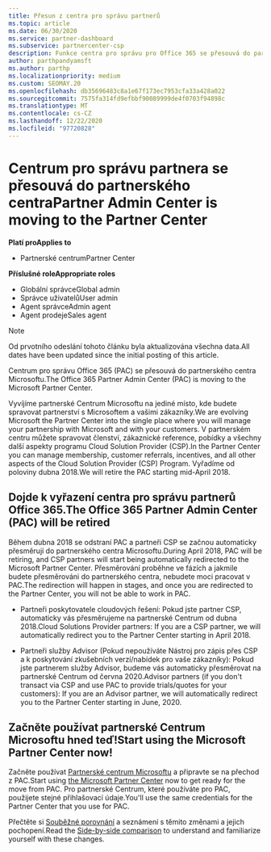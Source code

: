 ```yaml
---
title: Přesun z centra pro správu partnerů
ms.topic: article
ms.date: 06/30/2020
ms.service: partner-dashboard
ms.subservice: partnercenter-csp
description: Funkce centra pro správu pro Office 365 se přesouvá do partnerského centra. Zjistěte, co to znamená a jak se dají dělat věci v partnerském centru.
author: parthpandyamsft
ms.author: parthp
ms.localizationpriority: medium
ms.custom: SEOMAY.20
ms.openlocfilehash: db35696483c8a1e67f173ec7953cfa33a428a022
ms.sourcegitcommit: 7575fa314fd9efbbf90089999de4f0703f94898c
ms.translationtype: MT
ms.contentlocale: cs-CZ
ms.lasthandoff: 12/22/2020
ms.locfileid: "97720828"
---
```

# <a name="partner-admin-center-is-moving-to-the-partner-center"></a><span data-ttu-id="08e2f-104">Centrum pro správu partnera se přesouvá do partnerského centra</span><span class="sxs-lookup"><span data-stu-id="08e2f-104">Partner Admin Center is moving to the Partner Center</span></span>

<span data-ttu-id="08e2f-105">**Platí pro**</span><span class="sxs-lookup"><span data-stu-id="08e2f-105">**Applies to**</span></span>

- <span data-ttu-id="08e2f-106">Partnerské centrum</span><span class="sxs-lookup"><span data-stu-id="08e2f-106">Partner Center</span></span>

<span data-ttu-id="08e2f-107">**Příslušné role**</span><span class="sxs-lookup"><span data-stu-id="08e2f-107">**Appropriate roles**</span></span>
- <span data-ttu-id="08e2f-108">Globální správce</span><span class="sxs-lookup"><span data-stu-id="08e2f-108">Global admin</span></span>
- <span data-ttu-id="08e2f-109">Správce uživatelů</span><span class="sxs-lookup"><span data-stu-id="08e2f-109">User admin</span></span>
- <span data-ttu-id="08e2f-110">Agent správce</span><span class="sxs-lookup"><span data-stu-id="08e2f-110">Admin agent</span></span>
- <span data-ttu-id="08e2f-111">Agent prodeje</span><span class="sxs-lookup"><span data-stu-id="08e2f-111">Sales agent</span></span>

> [!NOTE]  
> <span data-ttu-id="08e2f-112">Od prvotního odeslání tohoto článku byla aktualizována všechna data.</span><span class="sxs-lookup"><span data-stu-id="08e2f-112">All dates have been updated since the initial posting of this article.</span></span>

<span data-ttu-id="08e2f-113">Centrum pro správu Office 365 (PAC) se přesouvá do partnerského centra Microsoftu.</span><span class="sxs-lookup"><span data-stu-id="08e2f-113">The Office 365 Partner Admin Center (PAC) is moving to the Microsoft Partner Center.</span></span>

<span data-ttu-id="08e2f-114">Vyvíjíme partnerské Centrum Microsoftu na jediné místo, kde budete spravovat partnerství s Microsoftem a vašimi zákazníky.</span><span class="sxs-lookup"><span data-stu-id="08e2f-114">We are evolving Microsoft the Partner Center into the single place where you will manage your partnership with Microsoft and with your customers.</span></span> <span data-ttu-id="08e2f-115">V partnerském centru můžete spravovat členství, zákaznické reference, pobídky a všechny další aspekty programu Cloud Solution Provider (CSP).</span><span class="sxs-lookup"><span data-stu-id="08e2f-115">In the Partner Center you can manage membership, customer referrals, incentives, and all other aspects of the Cloud Solution Provider (CSP) Program.</span></span> <span data-ttu-id="08e2f-116">Vyřadíme od poloviny dubna 2018.</span><span class="sxs-lookup"><span data-stu-id="08e2f-116">We will retire the PAC starting mid-April 2018.</span></span>

## <a name="the-office-365-partner-admin-center-pac-will-be-retired"></a><span data-ttu-id="08e2f-117">Dojde k vyřazení centra pro správu partnerů Office 365.</span><span class="sxs-lookup"><span data-stu-id="08e2f-117">The Office 365 Partner Admin Center (PAC) will be retired</span></span>

<span data-ttu-id="08e2f-118">Během dubna 2018 se odstraní PAC a partneři CSP se začnou automaticky přesměrují do partnerského centra Microsoftu.</span><span class="sxs-lookup"><span data-stu-id="08e2f-118">During April 2018, PAC will be retiring, and CSP partners will start being automatically redirected to the Microsoft Partner Center.</span></span> <span data-ttu-id="08e2f-119">Přesměrování proběhne ve fázích a jakmile budete přesměrováni do partnerského centra, nebudete moci pracovat v PAC.</span><span class="sxs-lookup"><span data-stu-id="08e2f-119">The redirection will happen in stages, and once you are redirected to the Partner Center, you will not be able to work in PAC.</span></span> 

- <span data-ttu-id="08e2f-120">Partneři poskytovatele cloudových řešení: Pokud jste partner CSP, automaticky vás přesměrujeme na partnerské Centrum od dubna 2018.</span><span class="sxs-lookup"><span data-stu-id="08e2f-120">Cloud Solutions Provider partners: If you are a CSP partner, we will automatically redirect you to the Partner Center starting in April 2018.</span></span>

- <span data-ttu-id="08e2f-121">Partneři služby Advisor (Pokud nepoužíváte Nástroj pro zápis přes CSP a k poskytování zkušebních verzí/nabídek pro vaše zákazníky): Pokud jste partnerem služby Advisor, budeme vás automaticky přesměrovat na partnerské Centrum od června 2020.</span><span class="sxs-lookup"><span data-stu-id="08e2f-121">Advisor partners (if you don't transact via CSP and use PAC to provide trials/quotes for your customers): If you are an Advisor partner, we will automatically redirect you to the Partner Center starting in June, 2020.</span></span>

## <a name="start-using-the-microsoft-partner-center-now"></a><span data-ttu-id="08e2f-122">Začněte používat partnerské Centrum Microsoftu hned teď!</span><span class="sxs-lookup"><span data-stu-id="08e2f-122">Start using the Microsoft Partner Center now!</span></span>

<span data-ttu-id="08e2f-123">Začněte používat [Partnerské centrum Microsoftu](https://partnercenter.microsoft.com/) a připravte se na přechod z PAC.</span><span class="sxs-lookup"><span data-stu-id="08e2f-123">Start using [the Microsoft Partner Center](https://partnercenter.microsoft.com/) now to get ready for the move from PAC.</span></span>  <span data-ttu-id="08e2f-124">Pro partnerské Centrum, které používáte pro PAC, použijete stejné přihlašovací údaje.</span><span class="sxs-lookup"><span data-stu-id="08e2f-124">You'll use the same credentials for the Partner Center that you use for PAC.</span></span>

<span data-ttu-id="08e2f-125">Přečtěte si [Souběžné porovnání](moving-from-pac-to-pc.md) a seznámení s těmito změnami a jejich pochopení.</span><span class="sxs-lookup"><span data-stu-id="08e2f-125">Read the [Side-by-side comparison](moving-from-pac-to-pc.md) to understand and familiarize yourself with these changes.</span></span>